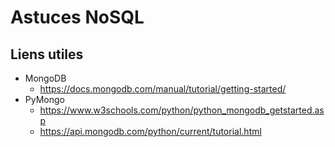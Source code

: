 # Astuces NoSQL

## Liens utiles

* MongoDB
  * https://docs.mongodb.com/manual/tutorial/getting-started/
* PyMongo
  * https://www.w3schools.com/python/python_mongodb_getstarted.asp
  * https://api.mongodb.com/python/current/tutorial.html